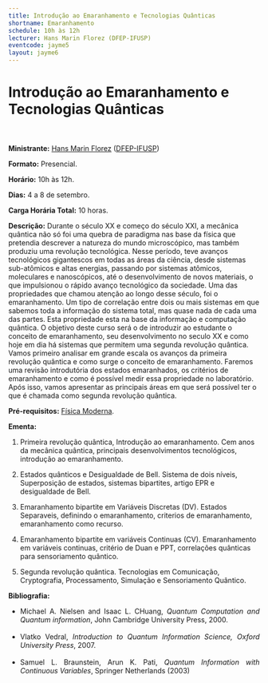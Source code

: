 ```yaml
---
title: Introdução ao Emaranhamento e Tecnologias Quânticas
shortname: Emaranhamento
schedule: 10h às 12h
lecturer: Hans Marin Florez (DFEP-IFUSP)
eventcode: jayme5
layout: jayme6
---
```

# Introdução ao Emaranhamento e Tecnologias Quânticas <br><br>

**Ministrante:** [Hans Marin Florez](http://lattes.cnpq.br/1843888896548639) ([DFEP-IFUSP](https://portal.if.usp.br/fep/))

**Formato:** Presencial.

**Horário:** 10h às 12h.

**Dias:** 4 a 8 de setembro.

**Carga Horária Total:** 10 horas.

**Descrição:** Durante o século XX e começo do século XXI, a mecânica quântica não só foi uma quebra de paradigma nas
base da física que pretendia descrever a natureza do mundo microscópico, mas também produziu uma
revolução tecnológica. Nesse período, teve avanços tecnológicos gigantescos em todas as áreas da ciência,
desde sistemas sub-atômicos e altas energias, passando por sistemas atômicos, moleculares e nanoscópicos,
até o desenvolvimento de novos materiais, o que impulsionou o rápido avanço tecnológico da sociedade. Uma
das propriedades que chamou atenção ao longo desse século, foi o emaranhamento. Um tipo de correlação
entre dois ou mais sistemas em que sabemos toda a informação do sistema total, mas quase nada de cada uma
das partes. Esta propriedade esta na base da informação e computação quântica. O objetivo deste curso será o
de introduzir ao estudante o conceito de emaranhamento, seu desenvolvimento no seculo XX e como hoje em
dia há sistemas que permitem uma segunda revolução quântica. Vamos primeiro analisar em grande escala os
avanços da primeira revolução quântica e como surge o conceito de emaranhamento. Faremos uma revisão
introdutória dos estados emaranhados, os critérios de emaranhamento e como é possível medir essa
propriedade no laboratório. Após isso, vamos apresentar as principais áreas em que será possível ter o que é
chamada como segunda revolução quântica.

**Pré-requisitos:** [Física Moderna](https://uspdigital.usp.br/jupiterweb/obterDisciplina?sgldis=4302311&verdis=1).

**Ementa:**

1. Primeira revolução quântica, Introdução ao emaranhamento. 
Cem anos da mecânica quântica, principais desenvolvimentos tecnológicos, introdução ao
emaranhamento.

2. Estados quânticos e Desigualdade de Bell.
Sistema de dois níveis, Superposição de estados, sistemas bipartites, artigo EPR e desigualdade
de Bell.

3. Emaranhamento bipartite em Variáveis Discretas (DV).
Estados Separaveis, definindo o emaranhamento, criterios de emaranhamento,
emaranhamento como recurso.

4. Emaranhamento bipartite em variáveis Continuas (CV).
Emaranhamento em variáveis continuas, critério de Duan e PPT, correlações quânticas para
sensoriamento quântico.

5. Segunda revolução quântica.
Tecnologias em Comunicação, Cryptografia, Processamento, Simulação e Sensoriamento
Quântico.

**Bibliografia:**

<div style="text-align: justify">
 <ul>
  <li>Michael A. Nielsen and Isaac L. CHuang, <i>Quantum Computation and Quantum information</i>, John Cambridge
University Press, 2000. </li> <br>
  <li> Vlatko Vedral, <i>Introduction to Quantum Information Science, Oxford University Press</i>, 2007. </li> <br>
  <li> Samuel L. Braunstein, Arun K. Pati, <i>Quantum Information with Continuous Variables</i>, Springer
Netherlands (2003) </li> <br>
 </ul>
</div>

